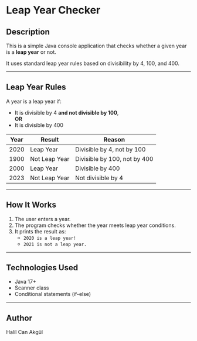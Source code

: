 # Leap Year Checker

## Description

This is a simple Java console application that checks whether a given year is a **leap year** or not.

It uses standard leap year rules based on divisibility by 4, 100, and 400.

---

## Leap Year Rules

A year is a leap year if:

- It is divisible by 4 **and not divisible by 100**,  
  **OR**
- It is divisible by 400

| Year     | Result        | Reason                               |
|----------|---------------|--------------------------------------|
| 2020     | Leap Year     | Divisible by 4, not by 100           |
| 1900     | Not Leap Year | Divisible by 100, not by 400         |
| 2000     | Leap Year     | Divisible by 400                     |
| 2023     | Not Leap Year | Not divisible by 4                   |

---

## How It Works

1. The user enters a year.
2. The program checks whether the year meets leap year conditions.
3. It prints the result as:
    - `2020 is a leap year!`
    - `2021 is not a leap year.`

---


## Technologies Used

- Java 17+
- Scanner class
- Conditional statements (if-else)

---

## Author

Halil Can Akgül


